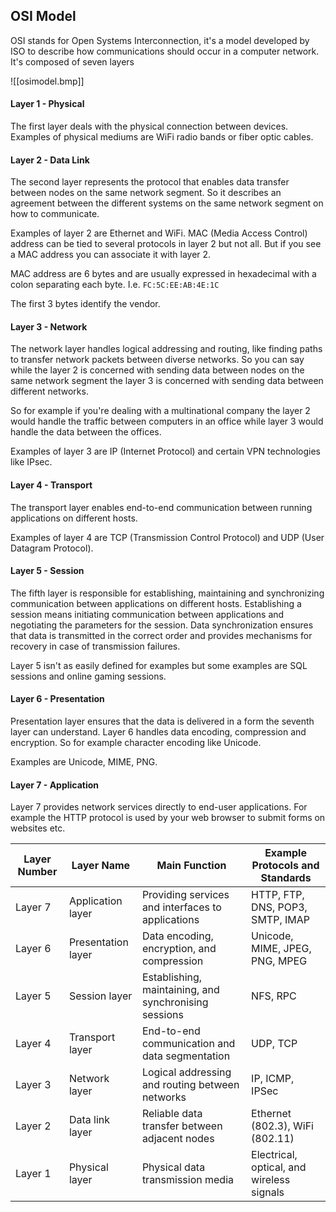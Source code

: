 ## OSI Model
OSI stands for Open Systems Interconnection, it's a model developed by ISO to describe how communications should occur in a computer network. It's composed of seven layers

![[osimodel.bmp]]
#### Layer 1 - Physical
The first layer deals with the physical connection between devices. Examples of physical mediums are WiFi radio bands or fiber optic cables.

#### Layer 2 - Data Link
The second layer represents the protocol that enables data transfer between nodes on the same network segment. So it describes an agreement between the different systems on the same network segment on how to communicate.

Examples of layer 2 are Ethernet and WiFi. MAC (Media Access Control) address can be tied to several protocols in layer 2 but not all. But if you see a MAC address you can associate it with layer 2.

MAC address are 6 bytes and are usually expressed in hexadecimal with a colon separating each byte. I.e. `FC:5C:EE:AB:4E:1C`

The first 3 bytes identify the vendor.

#### Layer 3 - Network
The network layer handles logical addressing and routing, like finding paths to transfer network packets between diverse networks. So you can say while the layer 2 is concerned with sending data between nodes on the same network segment the layer 3 is concerned with sending data between different networks.

So for example if you're dealing with a multinational company the layer 2 would handle the traffic between computers in an office while layer 3 would handle the data between the offices.

Examples of layer 3 are IP (Internet Protocol) and certain VPN technologies like IPsec.

#### Layer 4 - Transport
The transport layer enables end-to-end communication between running applications on different hosts.

Examples of layer 4 are TCP (Transmission Control Protocol) and UDP (User Datagram Protocol).

#### Layer 5 - Session
The fifth layer is responsible for establishing, maintaining and synchronizing communication between applications on different hosts. Establishing a session means initiating communication between applications and negotiating the parameters for the session. Data synchronization ensures that data is transmitted in the correct order and provides mechanisms for recovery in case of transmission failures.

Layer 5 isn't as easily defined for examples but some examples are SQL sessions and online gaming sessions.

#### Layer 6 - Presentation
Presentation layer ensures that the data is delivered in a form the seventh layer can understand. Layer 6 handles data encoding, compression and encryption. So for example character encoding like Unicode.

Examples are Unicode, MIME, PNG.

#### Layer 7 - Application
Layer 7 provides network services directly to end-user applications.  For example the HTTP protocol is used by your web browser to submit forms on websites etc.


|Layer Number|Layer Name|Main Function|Example Protocols and Standards|
|---|---|---|---|
|Layer 7|Application layer|Providing services and interfaces to applications|HTTP, FTP, DNS, POP3, SMTP, IMAP|
|Layer 6|Presentation layer|Data encoding, encryption, and compression|Unicode, MIME, JPEG, PNG, MPEG|
|Layer 5|Session layer|Establishing, maintaining, and synchronising sessions|NFS, RPC|
|Layer 4|Transport layer|End-to-end communication and data segmentation|UDP, TCP|
|Layer 3|Network layer|Logical addressing and routing between networks|IP, ICMP, IPSec|
|Layer 2|Data link layer|Reliable data transfer between adjacent nodes|Ethernet (802.3), WiFi (802.11)|
|Layer 1|Physical layer|Physical data transmission media|Electrical, optical, and wireless signals|